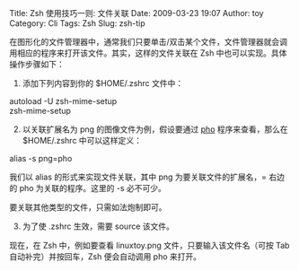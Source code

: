 Title: Zsh 使用技巧一则: 文件关联
Date: 2009-03-23 19:07
Author: toy
Category: Cli
Tags: Zsh
Slug: zsh-tip

在图形化的文件管理器中，通常我们只要单击/双击某个文件，文件管理器就会调用相应的程序来打开该文件。其实，这样的文件关联在
Zsh 中也可以实现。具体操作步骤如下：

1. 添加下列内容到你的 $HOME/.zshrc 文件中：

autoload -U zsh-mime-setup  
zsh-mime-setup

2. 以关联扩展名为 png 的图像文件为例，假设要通过
[pho](http://linuxtoy.org/archives/pho.html) 程序来查看，那么在
$HOME/.zshrc 中可以这样定义：

alias -s png=pho

我们以 alias 的形式来实现文件关联，其中 png 为要关联文件的扩展名，=
右边的 pho 为关联的程序。这里的 -s 必不可少。

要关联其他类型的文件，只需如法炮制即可。

3. 为了使 .zshrc 生效，需要 source 该文件。

现在，在 Zsh 中，例如要查看 linuxtoy.png 文件，只要输入该文件名（可按
Tab 自动补完）并按回车，Zsh 便会自动调用 pho 来打开。
